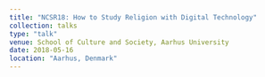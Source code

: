 ```yaml
---
title: "NCSR18: How to Study Religion with Digital Technology"
collection: talks
type: "talk"
venue: School of Culture and Society, Aarhus University
date: 2018-05-16
location: "Aarhus, Denmark"
---
```

